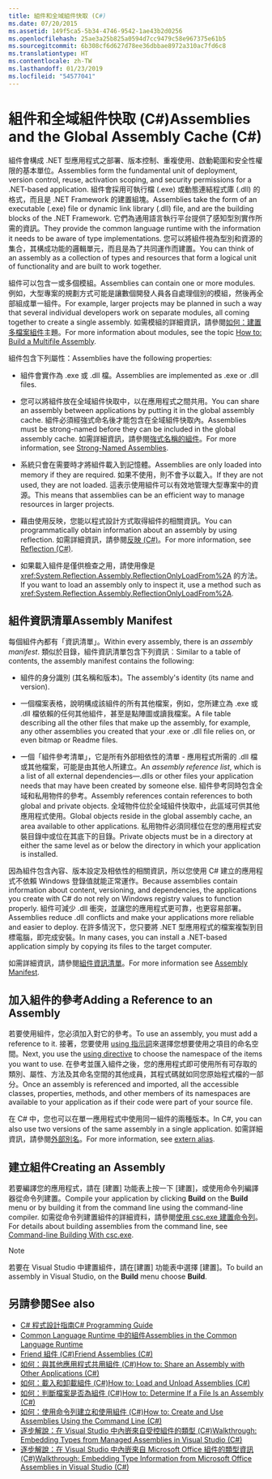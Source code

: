 ```yaml
---
title: 組件和全域組件快取 (C#)
ms.date: 07/20/2015
ms.assetid: 149f5ca5-5b34-4746-9542-1ae43b2d0256
ms.openlocfilehash: 25ae3a25b825a0594d7cc9479c58e967375e61b5
ms.sourcegitcommit: 6b308cf6d627d78ee36dbbae8972a310ac7fd6c8
ms.translationtype: HT
ms.contentlocale: zh-TW
ms.lasthandoff: 01/23/2019
ms.locfileid: "54577041"
---
```

# <a name="assemblies-and-the-global-assembly-cache-c"></a><span data-ttu-id="d78b3-102">組件和全域組件快取 (C#)</span><span class="sxs-lookup"><span data-stu-id="d78b3-102">Assemblies and the Global Assembly Cache (C#)</span></span>
<span data-ttu-id="d78b3-103">組件會構成 .NET 型應用程式之部署、版本控制、重複使用、啟動範圍和安全性權限的基本單位。</span><span class="sxs-lookup"><span data-stu-id="d78b3-103">Assemblies form the fundamental unit of deployment, version control, reuse, activation scoping, and security permissions for a .NET-based application.</span></span> <span data-ttu-id="d78b3-104">組件會採用可執行檔 (.exe) 或動態連結程式庫 (.dll) 的格式，而且是 .NET Framework 的建置組塊。</span><span class="sxs-lookup"><span data-stu-id="d78b3-104">Assemblies take the form of an executable (.exe) file or dynamic link library (.dll) file, and are the building blocks of the .NET Framework.</span></span> <span data-ttu-id="d78b3-105">它們為通用語言執行平台提供了感知型別實作所需的資訊。</span><span class="sxs-lookup"><span data-stu-id="d78b3-105">They provide the common language runtime with the information it needs to be aware of type implementations.</span></span> <span data-ttu-id="d78b3-106">您可以將組件視為型別和資源的集合，其構成功能的邏輯單元，而且是為了共同運作而建置。</span><span class="sxs-lookup"><span data-stu-id="d78b3-106">You can think of an assembly as a collection of types and resources that form a logical unit of functionality and are built to work together.</span></span>  
  
 <span data-ttu-id="d78b3-107">組件可以包含一或多個模組。</span><span class="sxs-lookup"><span data-stu-id="d78b3-107">Assemblies can contain one or more modules.</span></span> <span data-ttu-id="d78b3-108">例如，大型專案的規劃方式可能是讓數個開發人員各自處理個別的模組，然後再全部組成單一組件。</span><span class="sxs-lookup"><span data-stu-id="d78b3-108">For example, larger projects may be planned in such a way that several individual developers work on separate modules, all coming together to create a single assembly.</span></span> <span data-ttu-id="d78b3-109">如需模組的詳細資訊，請參閱[如何：建置多檔案組件](../../../../../docs/framework/app-domains/how-to-build-a-multifile-assembly.md)主題。</span><span class="sxs-lookup"><span data-stu-id="d78b3-109">For more information about modules, see the topic [How to: Build a Multifile Assembly](../../../../../docs/framework/app-domains/how-to-build-a-multifile-assembly.md).</span></span>  
  
 <span data-ttu-id="d78b3-110">組件包含下列屬性：</span><span class="sxs-lookup"><span data-stu-id="d78b3-110">Assemblies have the following properties:</span></span>  
  
-   <span data-ttu-id="d78b3-111">組件會實作為 .exe 或 .dll 檔。</span><span class="sxs-lookup"><span data-stu-id="d78b3-111">Assemblies are implemented as .exe or .dll files.</span></span>  
  
-   <span data-ttu-id="d78b3-112">您可以將組件放在全域組件快取中，以在應用程式之間共用。</span><span class="sxs-lookup"><span data-stu-id="d78b3-112">You can share an assembly between applications by putting it in the global assembly cache.</span></span> <span data-ttu-id="d78b3-113">組件必須經強式命名後才能包含在全域組件快取內。</span><span class="sxs-lookup"><span data-stu-id="d78b3-113">Assemblies must be strong-named before they can be included in the global assembly cache.</span></span> <span data-ttu-id="d78b3-114">如需詳細資訊，請參閱[強式名稱的組件](../../../../../docs/framework/app-domains/strong-named-assemblies.md)。</span><span class="sxs-lookup"><span data-stu-id="d78b3-114">For more information, see [Strong-Named Assemblies](../../../../../docs/framework/app-domains/strong-named-assemblies.md).</span></span>  
  
-   <span data-ttu-id="d78b3-115">系統只會在需要時才將組件載入到記憶體。</span><span class="sxs-lookup"><span data-stu-id="d78b3-115">Assemblies are only loaded into memory if they are required.</span></span> <span data-ttu-id="d78b3-116">如果不使用，則不會予以載入。</span><span class="sxs-lookup"><span data-stu-id="d78b3-116">If they are not used, they are not loaded.</span></span> <span data-ttu-id="d78b3-117">這表示使用組件可以有效地管理大型專案中的資源。</span><span class="sxs-lookup"><span data-stu-id="d78b3-117">This means that assemblies can be an efficient way to manage resources in larger projects.</span></span>  
  
-   <span data-ttu-id="d78b3-118">藉由使用反映，您能以程式設計方式取得組件的相關資訊。</span><span class="sxs-lookup"><span data-stu-id="d78b3-118">You can programmatically obtain information about an assembly by using reflection.</span></span> <span data-ttu-id="d78b3-119">如需詳細資訊，請參閱[反映 (C#)](../../../../csharp/programming-guide/concepts/reflection.md)。</span><span class="sxs-lookup"><span data-stu-id="d78b3-119">For more information, see [Reflection (C#)](../../../../csharp/programming-guide/concepts/reflection.md).</span></span>  
  
-   <span data-ttu-id="d78b3-120">如果載入組件是僅供檢查之用，請使用像是 <xref:System.Reflection.Assembly.ReflectionOnlyLoadFrom%2A> 的方法。</span><span class="sxs-lookup"><span data-stu-id="d78b3-120">If you want to load an assembly only to inspect it, use a method such as <xref:System.Reflection.Assembly.ReflectionOnlyLoadFrom%2A>.</span></span>  
  
## <a name="assembly-manifest"></a><span data-ttu-id="d78b3-121">組件資訊清單</span><span class="sxs-lookup"><span data-stu-id="d78b3-121">Assembly Manifest</span></span>  
 <span data-ttu-id="d78b3-122">每個組件內都有「資訊清單」。</span><span class="sxs-lookup"><span data-stu-id="d78b3-122">Within every assembly, there is an *assembly manifest*.</span></span> <span data-ttu-id="d78b3-123">類似於目錄，組件資訊清單包含下列資訊︰</span><span class="sxs-lookup"><span data-stu-id="d78b3-123">Similar to a table of contents, the assembly manifest contains the following:</span></span>  
  
-   <span data-ttu-id="d78b3-124">組件的身分識別 (其名稱和版本)。</span><span class="sxs-lookup"><span data-stu-id="d78b3-124">The assembly's identity (its name and version).</span></span>  
  
-   <span data-ttu-id="d78b3-125">一個檔案表格，說明構成該組件的所有其他檔案，例如，您所建立為 .exe 或 .dll 檔依賴的任何其他組件，甚至是點陣圖或讀我檔案。</span><span class="sxs-lookup"><span data-stu-id="d78b3-125">A file table describing all the other files that make up the assembly, for example, any other assemblies you created that your .exe or .dll file relies on, or even bitmap or Readme files.</span></span>  
  
-   <span data-ttu-id="d78b3-126">一個「組件參考清單」，它是所有外部相依性的清單 - 應用程式所需的 .dll 檔或其他檔案，可能是由其他人所建立。</span><span class="sxs-lookup"><span data-stu-id="d78b3-126">An *assembly reference list*, which is a list of all external dependencies—.dlls or other files your application needs that may have been created by someone else.</span></span> <span data-ttu-id="d78b3-127">組件參考同時包含全域和私用物件的參考。</span><span class="sxs-lookup"><span data-stu-id="d78b3-127">Assembly references contain references to both global and private objects.</span></span> <span data-ttu-id="d78b3-128">全域物件位於全域組件快取中，此區域可供其他應用程式使用。</span><span class="sxs-lookup"><span data-stu-id="d78b3-128">Global objects reside in the global assembly cache, an area available to other applications.</span></span> <span data-ttu-id="d78b3-129">私用物件必須同樣位在您的應用程式安裝目錄中或位在其底下的目錄。</span><span class="sxs-lookup"><span data-stu-id="d78b3-129">Private objects must be in a directory at either the same level as or below the directory in which your application is installed.</span></span>  
  
 <span data-ttu-id="d78b3-130">因為組件包含內容、版本設定及相依性的相關資訊，所以您使用 C# 建立的應用程式不依賴 Windows 登錄值就能正常運作。</span><span class="sxs-lookup"><span data-stu-id="d78b3-130">Because assemblies contain information about content, versioning, and dependencies, the applications you create with C# do not rely on Windows registry values to function properly.</span></span> <span data-ttu-id="d78b3-131">組件可減少 .dll 衝突，並讓您的應用程式更可靠，也更容易部署。</span><span class="sxs-lookup"><span data-stu-id="d78b3-131">Assemblies reduce .dll conflicts and make your applications more reliable and easier to deploy.</span></span> <span data-ttu-id="d78b3-132">在許多情況下，您只要將 .NET 型應用程式的檔案複製到目標電腦，即完成安裝。</span><span class="sxs-lookup"><span data-stu-id="d78b3-132">In many cases, you can install a .NET-based application simply by copying its files to the target computer.</span></span>  
  
 <span data-ttu-id="d78b3-133">如需詳細資訊，請參閱[組件資訊清單](../../../../../docs/framework/app-domains/assembly-manifest.md)。</span><span class="sxs-lookup"><span data-stu-id="d78b3-133">For more information see [Assembly Manifest](../../../../../docs/framework/app-domains/assembly-manifest.md).</span></span>  
  
## <a name="adding-a-reference-to-an-assembly"></a><span data-ttu-id="d78b3-134">加入組件的參考</span><span class="sxs-lookup"><span data-stu-id="d78b3-134">Adding a Reference to an Assembly</span></span>  
 <span data-ttu-id="d78b3-135">若要使用組件，您必須加入對它的參考。</span><span class="sxs-lookup"><span data-stu-id="d78b3-135">To use an assembly, you must add a reference to it.</span></span> <span data-ttu-id="d78b3-136">接著，您要使用 [using 指示詞](../../../../csharp/language-reference/keywords/using-directive.md)來選擇您想要使用之項目的命名空間。</span><span class="sxs-lookup"><span data-stu-id="d78b3-136">Next, you use the [using directive](../../../../csharp/language-reference/keywords/using-directive.md) to choose the namespace of the items you want to use.</span></span> <span data-ttu-id="d78b3-137">在參考並匯入組件之後，您的應用程式即可使用所有可存取的類別、屬性、方法及其命名空間的其他成員，其程式碼就如同您原始程式檔的一部分。</span><span class="sxs-lookup"><span data-stu-id="d78b3-137">Once an assembly is referenced and imported, all the accessible classes, properties, methods, and other members of its namespaces are available to your application as if their code were part of your source file.</span></span>  
  
 <span data-ttu-id="d78b3-138">在 C# 中，您也可以在單一應用程式中使用同一組件的兩種版本。</span><span class="sxs-lookup"><span data-stu-id="d78b3-138">In C#, you can also use two versions of the same assembly in a single application.</span></span> <span data-ttu-id="d78b3-139">如需詳細資訊，請參閱[外部別名](../../../../csharp/language-reference/keywords/extern-alias.md)。</span><span class="sxs-lookup"><span data-stu-id="d78b3-139">For more information, see [extern alias](../../../../csharp/language-reference/keywords/extern-alias.md).</span></span>  
  
## <a name="creating-an-assembly"></a><span data-ttu-id="d78b3-140">建立組件</span><span class="sxs-lookup"><span data-stu-id="d78b3-140">Creating an Assembly</span></span>  
 <span data-ttu-id="d78b3-141">若要編譯您的應用程式，請在 [建置] 功能表上按一下 [建置]，或使用命令列編譯器從命令列建置。</span><span class="sxs-lookup"><span data-stu-id="d78b3-141">Compile your application by clicking **Build** on the **Build** menu or by building it from the command line using the command-line compiler.</span></span> <span data-ttu-id="d78b3-142">如需從命令列建置組件的詳細資料，請參閱[使用 csc.exe 建置命令列](../../../../csharp/language-reference/compiler-options/command-line-building-with-csc-exe.md)。</span><span class="sxs-lookup"><span data-stu-id="d78b3-142">For details about building assemblies from the command line, see [Command-line Building With csc.exe](../../../../csharp/language-reference/compiler-options/command-line-building-with-csc-exe.md).</span></span>  
  
> [!NOTE]
>  <span data-ttu-id="d78b3-143">若要在 Visual Studio 中建置組件，請在[建置] 功能表中選擇 [建置]。</span><span class="sxs-lookup"><span data-stu-id="d78b3-143">To build an assembly in Visual Studio, on the **Build** menu choose **Build**.</span></span>  
  
## <a name="see-also"></a><span data-ttu-id="d78b3-144">另請參閱</span><span class="sxs-lookup"><span data-stu-id="d78b3-144">See also</span></span>

- [<span data-ttu-id="d78b3-145">C# 程式設計指南</span><span class="sxs-lookup"><span data-stu-id="d78b3-145">C# Programming Guide</span></span>](../../../../csharp/programming-guide/index.md)
- [<span data-ttu-id="d78b3-146">Common Language Runtime 中的組件</span><span class="sxs-lookup"><span data-stu-id="d78b3-146">Assemblies in the Common Language Runtime</span></span>](../../../../../docs/framework/app-domains/assemblies-in-the-common-language-runtime.md)
- [<span data-ttu-id="d78b3-147">Friend 組件 (C#)</span><span class="sxs-lookup"><span data-stu-id="d78b3-147">Friend Assemblies (C#)</span></span>](friend-assemblies.md)
- [<span data-ttu-id="d78b3-148">如何：與其他應用程式共用組件 (C#)</span><span class="sxs-lookup"><span data-stu-id="d78b3-148">How to: Share an Assembly with Other Applications (C#)</span></span>](how-to-share-an-assembly-with-other-applications.md)
- [<span data-ttu-id="d78b3-149">如何：載入和卸載組件 (C#)</span><span class="sxs-lookup"><span data-stu-id="d78b3-149">How to: Load and Unload Assemblies (C#)</span></span>](how-to-load-and-unload-assemblies.md)
- [<span data-ttu-id="d78b3-150">如何：判斷檔案是否為組件 (C#)</span><span class="sxs-lookup"><span data-stu-id="d78b3-150">How to: Determine If a File Is an Assembly (C#)</span></span>](how-to-determine-if-a-file-is-an-assembly.md)
- [<span data-ttu-id="d78b3-151">如何：使用命令列建立和使用組件 (C#)</span><span class="sxs-lookup"><span data-stu-id="d78b3-151">How to: Create and Use Assemblies Using the Command Line (C#)</span></span>](how-to-create-and-use-assemblies-using-the-command-line.md)
- [<span data-ttu-id="d78b3-152">逐步解說：在 Visual Studio 中內嵌來自受控組件的類型 (C#)</span><span class="sxs-lookup"><span data-stu-id="d78b3-152">Walkthrough: Embedding Types from Managed Assemblies in Visual Studio (C#)</span></span>](walkthrough-embedding-types-from-managed-assemblies-in-visual-studio.md)
- [<span data-ttu-id="d78b3-153">逐步解說：在 Visual Studio 中內嵌來自 Microsoft Office 組件的類型資訊 (C#)</span><span class="sxs-lookup"><span data-stu-id="d78b3-153">Walkthrough: Embedding Type Information from Microsoft Office Assemblies in Visual Studio (C#)</span></span>](walkthrough-embedding-type-information-from-microsoft-office-assemblies.md)
